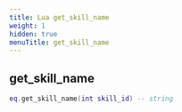 ```yaml
---
title: Lua get_skill_name
weight: 1
hidden: true
menuTitle: get_skill_name
---
```

## get_skill_name
```lua
eq.get_skill_name(int skill_id) -- string
```